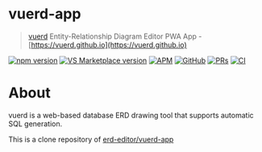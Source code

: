 # vuerd-app

> [vuerd](https://github.com/vuerd/vuerd) Entity-Relationship Diagram Editor PWA App - [https://vuerd.github.io](https://vuerd.github.io)

[![npm version](https://img.shields.io/npm/v/vuerd.svg?style=flat-square&color=blue)](https://www.npmjs.com/package/vuerd) [![VS Marketplace version](https://vsmarketplacebadge.apphb.com/version-short/dineug.vuerd-vscode.svg?style=flat-square&color=blue&logo=visual-studio-code)](https://marketplace.visualstudio.com/items?itemName=dineug.vuerd-vscode) [![APM](https://img.shields.io/apm/v/vuerd-atom?color=blue&style=flat-square&logo=atom)](https://atom.io/packages/vuerd-atom) [![GitHub](https://img.shields.io/github/license/vuerd/vuerd?style=flat-square&color=blue)](https://github.com/vuerd/vuerd/blob/master/LICENSE) [![PRs](https://img.shields.io/badge/PRs-welcome-blue?style=flat-square)](https://github.com/vuerd/vuerd/pulls) [![CI](https://img.shields.io/github/workflow/status/vuerd/vuerd/CI?label=CI&logo=github&style=flat-square)](https://github.com/vuerd/vuerd/actions)

# About

vuerd is a web-based database ERD drawing tool that supports automatic SQL generation.

This is a clone repository of [erd-editor/vuerd-app](https://github.com/dineug/erd-editor/tree/master/packages/vuerd-app)
